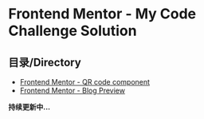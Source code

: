 # Frontend Mentor - My Code Challenge Solution

## 目录/Directory

-   [Frontend Mentor - QR code component](./qr-code-component-main)
-   [Frontend Mentor - Blog Preview](./blog-preview-card-main/)

**持续更新中...**
